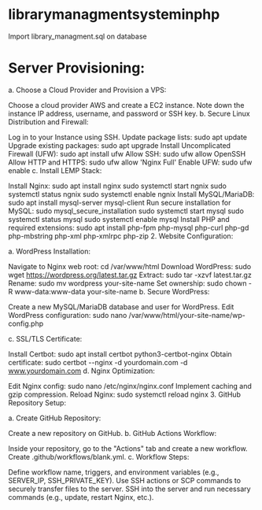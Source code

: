 # librarymanagmentsysteminphp

Import library_managment.sql on database

# Server Provisioning:

a. Choose a Cloud Provider and Provision a VPS:

Choose a cloud provider AWS and create a EC2 instance.
Note down the instance IP address, username, and password or SSH key.
b. Secure Linux Distribution and Firewall:

Log in to your Instance using SSH.
Update package lists: sudo apt update
Upgrade existing packages: sudo apt upgrade
Install Uncomplicated Firewall (UFW): sudo apt install ufw
Allow SSH: sudo ufw allow OpenSSH
Allow HTTP and HTTPS: sudo ufw allow 'Nginx Full'
Enable UFW: sudo ufw enable
c. Install LEMP Stack:

Install Nginx: sudo apt install nginx
sudo systemctl start ngnix
sudo systemctl status ngnix
sudo systemctl enable ngnix
Install MySQL/MariaDB: sudo apt install mysql-server mysql-client
Run secure installation for MySQL: sudo mysql_secure_installation
sudo systemctl start mysql
sudo systemctl status mysql
sudo systemctl enable mysql
Install PHP and required extensions: sudo apt install php-fpm php-mysql php-curl php-gd php-mbstring php-xml php-xmlrpc php-zip
2. Website Configuration:

a. WordPress Installation:

Navigate to Nginx web root: cd /var/www/html
Download WordPress: sudo wget https://wordpress.org/latest.tar.gz
Extract: sudo tar -xzvf latest.tar.gz
Rename: sudo mv wordpress your-site-name
Set ownership: sudo chown -R www-data:www-data your-site-name
b. Secure WordPress:

Create a new MySQL/MariaDB database and user for WordPress.
Edit WordPress configuration: sudo nano /var/www/html/your-site-name/wp-config.php

c. SSL/TLS Certificate:

Install Certbot: sudo apt install certbot python3-certbot-nginx
Obtain certificate: sudo certbot --nginx -d yourdomain.com -d www.yourdomain.com
d. Nginx Optimization:

Edit Nginx config: sudo nano /etc/nginx/nginx.conf
Implement caching and gzip compression.
Reload Nginx: sudo systemctl reload nginx
3. GitHub Repository Setup:

a. Create GitHub Repository:

Create a new repository on GitHub.
b. GitHub Actions Workflow:

Inside your repository, go to the "Actions" tab and create a new workflow.
Create .github/workflows/blank.yml.
c. Workflow Steps:

Define workflow name, triggers, and environment variables (e.g., SERVER_IP, SSH_PRIVATE_KEY).
Use SSH actions or SCP commands to securely transfer files to the server.
SSH into the server and run necessary commands (e.g., update, restart Nginx, etc.).
